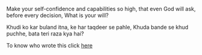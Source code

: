 Make your self-confidence and capabilities so high,
that even God will ask,
before every decision,
What is your will?

Khudi ko kar buland itna,
ke har taqdeer se pahle,
Khuda bande se khud puchhe,
bata teri raza kya hai?

To know who wrote this click [here](author/author.md)
